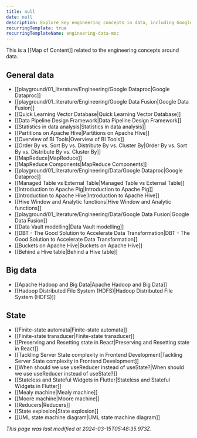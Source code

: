 ```yaml
---
title: null
date: null
description: Explore key engineering concepts in data, including Google Dataproc, Apache Hive, data pipelines, and big data tools like Hadoop, to enhance your understanding of data processing and state management.
recurringTemplate: true
recurringTemplateName: engineering-data-moc
---
```


This is a [[Map of Content]] related to the engineering concepts around data.

## General data

- [[playground/01_literature/Engineering/Google Dataproc|Google Dataproc]]
- [[playground/01_literature/Engineering/Google Data Fusion|Google Data Fusion]]
- [[Quick Learning Vector Database|Quick Learning Vector Database]]
- [[Data Pipeline Design Framework|Data Pipeline Design Framework]]
- [[Statistics in data analysis|Statistics in data analysis]]
- [[Partitions on Apache Hive|Partitions on Apache Hive]]
- [[Overview of BI Tools|Overview of BI Tools]]
- [[Order By vs. Sort By vs. Distribute By vs. Cluster By|Order By vs. Sort By vs. Distribute By vs. Cluster By]]
- [[MapReduce|MapReduce]]
- [[MapReduce Components|MapReduce Components]]
- [[playground/01_literature/Engineering/Data/Google Dataproc|Google Dataproc]]
- [[Managed Table vs External Table|Managed Table vs External Table]]
- [[Introduction to Apache Pig|Introduction to Apache Pig]]
- [[Introduction to Apache Hive|Introduction to Apache Hive]]
- [[Hive Window and Analytic functions|Hive Window and Analytic functions]]
- [[playground/01_literature/Engineering/Data/Google Data Fusion|Google Data Fusion]]
- [[Data Vault modelling|Data Vault modelling]]
- [[DBT - The Good Solution to Accelerate Data Transformation|DBT - The Good Solution to Accelerate Data Transformation]]
- [[Buckets on Apache Hive|Buckets on Apache Hive]]
- [[Behind a Hive table|Behind a Hive table]]

## Big data

- [[Apache Hadoop and Big Data|Apache Hadoop and Big Data]]
- [[Hadoop Distributed File System (HDFS)|Hadoop Distributed File System (HDFS)]]

## State

- [[Finite-state automata|Finite-state automata]]
- [[Finite-state transducer|Finite-state transducer]]
- [[Preserving and Resetting state in React|Preserving and Resetting state in React]]
- [[Tackling Server State complexity in Frontend Development|Tackling Server State complexity in Frontend Development]]
- [[When should we use useReducer instead of useState?|When should we use useReducer instead of useState?]]
- [[Stateless and Stateful Widgets in Flutter|Stateless and Stateful Widgets in Flutter]]
- [[Mealy machine|Mealy machine]]
- [[Moore machine|Moore machine]]
- [[Reducers|Reducers]]
- [[State explosion|State explosion]]
- [[UML state machine diagram|UML state machine diagram]]

_This page was last modified at 2024-03-15T05:48:35.973Z_.
